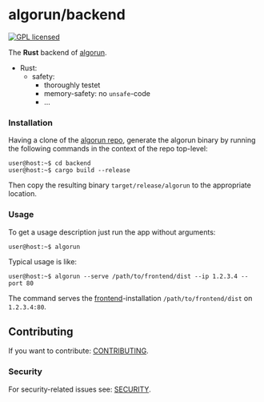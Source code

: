# algorun/backend

[![GPL licensed][license-badge]][license-url]

[license-badge]: https://img.shields.io/badge/license-GPL-blue.svg
[license-url]: ./Cargo.toml

The **Rust** backend of [algorun](https://github.com/shtsoft/algorun).

- Rust:
  * safety:
    + thoroughly testet
    + memory-safety: no `unsafe`-code
    + ...

### Installation

Having a clone of the [algorun repo](https://github.com/shtsoft/algorun), generate the algorun binary by running the following commands in the context of the repo top-level:

```console
user@host:~$ cd backend
user@host:~$ cargo build --release
```

Then copy the resulting binary `target/release/algorun` to the appropriate location.

### Usage

To get a usage description just run the app without arguments:

```console
user@host:~$ algorun
```

Typical usage is like:

```console
user@host:~$ algorun --serve /path/to/frontend/dist --ip 1.2.3.4 --port 80
```

The command serves the [frontend](../frontend)-installation `/path/to/frontend/dist` on `1.2.3.4:80`.

## Contributing

If you want to contribute: [CONTRIBUTING](CONTRIBUTING.md).

### Security

For security-related issues see: [SECURITY](../SECURITY.md).
